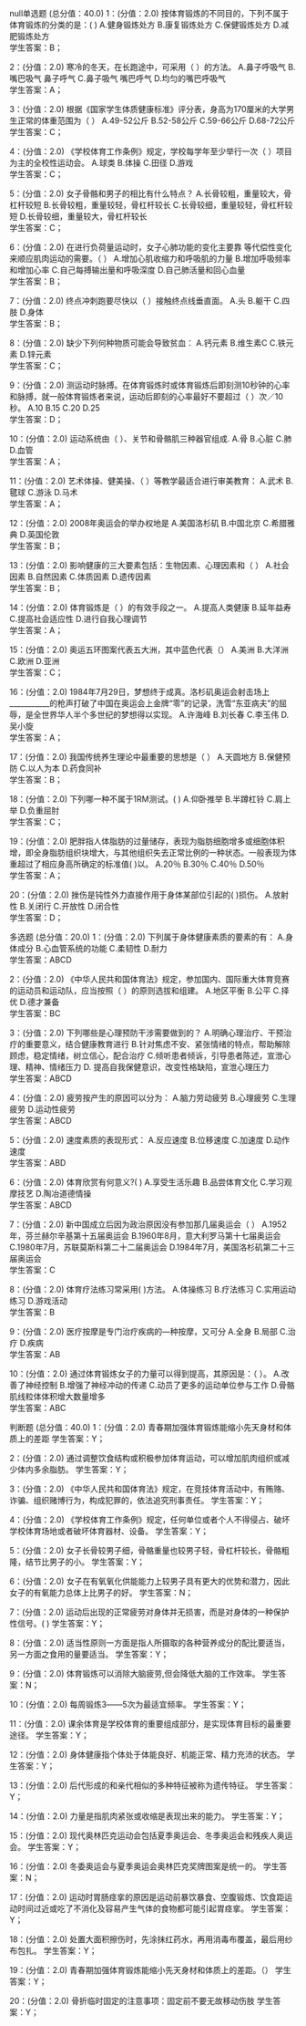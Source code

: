 null单选题 (总分值：40.0)
1：(分值：2.0)
按体育锻炼的不同目的，下列不属于体育锻炼的分类的是：( )
A.健身锻炼处方   B.康复锻炼处方   C.保健锻炼处方   D.减肥锻炼处方   
学生答案：B；

2：(分值：2.0)
寒冷的冬天，在长跑途中，可采用（ ）的方法。
A.鼻子呼吸气    B.嘴巴吸气 鼻子呼气    C.鼻子吸气 嘴巴呼气    D.均匀的嘴巴呼吸气   
学生答案：A；

3：(分值：2.0)
根据《国家学生体质健康标准》评分表，身高为170厘米的大学男生正常的体重范围为（ ）
A.49-52公斤   B.52-58公斤   C.59-66公斤   D.68-72公斤   
学生答案：C；

4：(分值：2.0)
《学校体育工作条例》规定，学校每学年至少举行一次（ ）项目为主的全校性运动会。
A.球类   B.体操   C.田径   D.游戏   
学生答案：C；

5：(分值：2.0)
女子骨骼和男子的相比有什么特点？
A.长骨较粗，重量较大，骨杠杆较短   B.长骨较粗，重量较轻，骨杠杆较长   C.长骨较细，重量较轻，骨杠杆较短   D.长骨较细，重量较大，骨杠杆较长   
学生答案：C；

6：(分值：2.0)
在进行负荷量运动时，女子心肺功能的变化主要靠 等代偿性变化来顺应肌肉运动的需要。（ ）
A.增加心肌收缩力和呼吸肌的力量   B.增加呼吸频率和增加心率   C.自己每搏输出量和呼吸深度   D.自己肺活量和回心血量   
学生答案：B；

7：(分值：2.0)
终点冲刺跑要尽快以（ ）接触终点线垂直面。
A.头   B.躯干   C.四肢   D.身体   
学生答案：B；

8：(分值：2.0)
缺少下列何种物质可能会导致贫血：
A.钙元素   B.维生素C   C.铁元素   D.锌元素   
学生答案：C；

9：(分值：2.0)
测运动时脉搏。在体育锻炼时或体育锻炼后即刻测10秒钟的心率和脉搏，就一般体育锻炼者来说，运动后即刻的心率最好不要超过（ ）次／10秒。
A.10   B.15   C.20   D.25   
学生答案：D；

10：(分值：2.0)
运动系统由（ ）、关节和骨骼肌三种器官组成.
A.骨   B.心脏   C.肺   D.血管   
学生答案：A；

11：(分值：2.0)
艺术体操、健美操、（ ）等教学最适合进行审美教育：
A.武术   B.毽球   C.游泳    D.马术    
学生答案：A；

12：(分值：2.0)
2008年奥运会的举办权地是
A.美国洛杉矶   B.中国北京   C.希腊雅典   D.英国伦敦   
学生答案：B；

13：(分值：2.0)
影响健康的三大要素包括：生物因素、心理因素和（ ）
A.社会因素   B.自然因素   C.体质因素    D.遗传因素   
学生答案：B；

14：(分值：2.0)
体育锻炼是（ ）的有效手段之一。
A.提高人类健康   B.延年益寿   C.提高社会适应性   D.进行自我心理调节    
学生答案：A；

15：(分值：2.0)
奥运五环图案代表五大洲，其中蓝色代表（）
A.美洲   B.大洋洲   C.欧洲   D.亚洲   
学生答案：C；

16：(分值：2.0)
1984年7月29日，梦想终于成真。洛杉矶奥运会射击场上___________的枪声打破了中国在奥运会上金牌“零”的记录，洗雪“东亚病夫”的屈辱，是全世界华人半个多世纪的梦想得以实现。
A.许海峰   B.刘长春   C.李玉伟   D.吴小旋   
学生答案：A；

17：(分值：2.0)
我国传统养生理论中最重要的思想是（ ）
A.天圆地方   B.保健预防   C.以人为本   D.药食同补   
学生答案：B；

18：(分值：2.0)
下列哪一种不属于1RM测试。( )
A.仰卧推举   B.半蹲杠铃   C.肩上举   D.负重屈肘   
学生答案：C；

19：(分值：2.0)
肥胖指人体脂肪的过量储存，表现为脂肪细胞增多或细胞体积增，即全身脂肪组织块增大，与其他组织失去正常比例的一种状态。一般表现为体重超过了相应身高所确定的标准值( )以。
A.20％   B.30％   C.40％   D.50％   
学生答案：A；

20：(分值：2.0)
挫伤是钝性外力直接作用于身体某部位引起的( )损伤。
A.放射性   B.关闭行   C.开放性   D.闭合性   
学生答案：D；



多选题 (总分值：20.0)
1：(分值：2.0)
下列属于身体健康素质的要素的有：
A.身体成分   B.心血管系统的功能   C.柔韧性   D.耐力   
学生答案：ABCD

2：(分值：2.0)
《中华人民共和国体育法》规定，参加国内、国际重大体育竞赛的运动员和运动队，应当按照（ ）的原则选拔和组建。
A.地区平衡   B.公平   C.择优   D.德才兼备   
学生答案：BC

3：(分值：2.0)
下列哪些是心理预防干涉需要做到的？
A.明确心理治疗、干预治疗的重要意义，结合健康教育进行   B.针对焦虑不安、紧张情绪的特点，帮助解除顾虑，稳定情绪，树立信心，配合治疗   C.倾听患者倾诉，引导患者陈述，宣泄心理、精神、情绪压力   D. 提高自我保健意识，改变性格缺陷，宣泄心理压力   
学生答案：ABCD

4：(分值：2.0)
疲劳按产生的原因可以分为：
A.脑力劳动疲劳   B.心理疲劳   C.生理疲劳   D.运动性疲劳   
学生答案：ABCD

5：(分值：2.0)
速度素质的表现形式：
A.反应速度   B.位移速度   C.加速度   D.动作速度   
学生答案：ABD

6：(分值：2.0)
体育欣赏有何意义?( )
A.享受生活乐趣   B.品尝体育文化   C.学习观摩技艺   D.陶冶道德情操   
学生答案：ABCD

7：(分值：2.0)
新中国成立后因为政治原因没有参加那几届奥运会（ ）
A.1952年，芬兰赫尔辛基第十五届奥运会   B.1960年8月，意大利罗马第十七届奥运会   C.1980年7月，苏联莫斯科第二十二届奥运会   D.1984年7月，美国洛杉矶第二十三届奥运会   
学生答案：C

8：(分值：2.0)
体育疗法练习常采用( )方法。
A.体操练习   B.疗法练习   C.实用运动练习   D.游戏活动   
学生答案：B

9：(分值：2.0)
医疗按摩是专门治疗疾病的—种按摩，又可分
A.全身   B.局部   C.治疗   D.疾病   
学生答案：AB

10：(分值：2.0)
通过体育锻炼女子的力量可以得到提高，其原因是：（ ）。
A.改善了神经控制   B.增强了神经冲动的传递   C.动员了更多的运动单位参与工作   D.骨骼肌线粒体体积增大数量增多   
学生答案：ABC



判断题 (总分值：40.0)
1：(分值：2.0)
青春期加强体育锻炼能缩小先天身材和体质上的差距
学生答案：Y；


2：(分值：2.0)
通过调整饮食结构或积极参加体育运动，可以增加肌肉组织或减少体内多余脂肪。
学生答案：Y；


3：(分值：2.0)
《中华人民共和国体育法》规定，在竞技体育活动中，有贿赂、诈骗、组织赌博行为，构成犯罪的，依法追究刑事责任。
学生答案：Y；


4：(分值：2.0)
《学校体育工作条例》规定，任何单位或者个人不得侵占、破坏学校体育场地或者破坏体育器材、设备。
学生答案：Y；


5：(分值：2.0)
女子长骨较男子细，骨骼重量也较男子轻，骨杠杆较长，骨骼粗隆，结节比男子的小。
学生答案：Y；


6：(分值：2.0)
女子在有氧氧化供能能力上较男子具有更大的优势和潜力，因此女子的有氧能力总体上比男子的好。
学生答案：N；


7：(分值：2.0)
运动后出现的正常疲劳对身体并无损害，而是对身体的一种保护性信号。( )
学生答案：Y；


8：(分值：2.0)
适当性原则一方面是指人所摄取的各种营养成分的配比要适当，另一方面之食用的量要适当。
学生答案：Y；


9：(分值：2.0)
体育锻炼可以消除大脑疲劳,但会降低大脑的工作效率。
学生答案：N；


10：(分值：2.0)
每周锻炼3――5次为最适宜频率。
学生答案：Y；


11：(分值：2.0)
课余体育是学校体育的重要组成部分，是实现体育目标的最重要途径。
学生答案：Y；


12：(分值：2.0)
身体健康指个体处于体能良好、机能正常、精力充沛的状态。
学生答案：Y；


13：(分值：2.0)
后代形成的和亲代相似的多种特征被称为遗传特征。
学生答案：Y；


14：(分值：2.0)
力量是指肌肉紧张或收缩是表现出来的能力。
学生答案：Y；


15：(分值：2.0)
现代奥林匹克运动会包括夏季奥运会、冬季奥运会和残疾人奥运会。
学生答案：Y；


16：(分值：2.0)
冬委奥运会与夏季奥运会奥林匹克奖牌图案是统一的。
学生答案：N；


17：(分值：2.0)
运动时胃肠痉挛的原因是运动前暴饮暴食、空腹锻炼、饮食距运动时间过近或吃了不消化及容易产生气体的食物都可能引起胃痉挛。
学生答案：Y；


18：(分值：2.0)
处置大面积擦伤时，先涂抹红药水，再用消毒布覆盖，最后用纱布包扎。
学生答案：Y；


19：(分值：2.0)
青春期加强体育锻炼能缩小先天身材和体质上的差距。（）
学生答案：Y；


20：(分值：2.0)
骨折临时固定的注意事项：固定前不要无故移动伤肢
学生答案：Y；